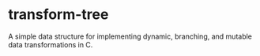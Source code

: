 # transform-tree
A simple data structure for implementing dynamic, branching, and mutable data transformations in C.
